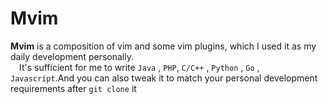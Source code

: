 # Mvim

**Mvim** is a composition of vim and some vim plugins, which I used it as my  daily development personally.  
&ensp;&ensp;It's sufficient for me to write `Java` , `PHP`, `C/C++` , `Python` , `Go` , `Javascript`.And you can also tweak it to match 
your personal development requirements after `git clone` it

